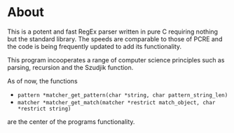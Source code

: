 # About

This is a potent and fast RegEx parser written in pure C requiring nothing but the standard library. 
The speeds are comparable to those of PCRE and the code is being frequently updated to add its functionality.

This program incooperates a range of computer science principles such as parsing, recursion and the Szudjik function.

As of now, the functions 
- ```pattern *matcher_get_pattern(char *string, char pattern_string_len)```
- ```matcher *matcher_get_match(matcher *restrict match_object, char *restrict string)```

are the center of the programs functionality.
